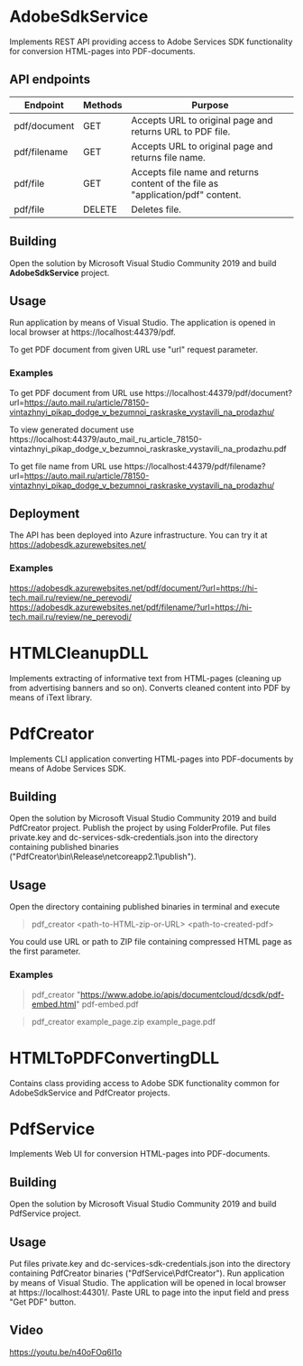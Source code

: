 # AdobeSdkService 

Implements REST API providing access to Adobe Services SDK functionality for conversion HTML-pages into PDF-documents.

## API endpoints 

|Endpoint     |Methods         |Purpose                                                                        |
|-------------|----------------|-------------------------------------------------------------------------------|
|pdf/document |GET             |Accepts URL to original page and returns URL to PDF file.                      |
|pdf/filename |GET             |Accepts URL to original page and returns file name.                            |
|pdf/file     |GET             |Accepts file name and returns content of the file as "application/pdf" content.|
|pdf/file     |DELETE          |Deletes file.

## Building

Open the solution by Microsoft Visual Studio Community 2019 and build __AdobeSdkService__ project.

## Usage

Run application by means of Visual Studio. The application is opened in local browser at https://localhost:44379/pdf.

To get PDF document from given URL use "url" request parameter.

### Examples

To get PDF document from URL use
https://localhost:44379/pdf/document?url=https://auto.mail.ru/article/78150-vintazhnyi_pikap_dodge_v_bezumnoi_raskraske_vystavili_na_prodazhu/

To view generated document use
https://localhost:44379/auto_mail_ru_article_78150-vintazhnyi_pikap_dodge_v_bezumnoi_raskraske_vystavili_na_prodazhu.pdf

To get file name from URL use
https://localhost:44379/pdf/filename?url=https://auto.mail.ru/article/78150-vintazhnyi_pikap_dodge_v_bezumnoi_raskraske_vystavili_na_prodazhu/

## Deployment

The API has been deployed into Azure infrastructure.
You can try it at https://adobesdk.azurewebsites.net/

### Examples

https://adobesdk.azurewebsites.net/pdf/document/?url=https://hi-tech.mail.ru/review/ne_perevodi/
https://adobesdk.azurewebsites.net/pdf/filename/?url=https://hi-tech.mail.ru/review/ne_perevodi/

# HTMLCleanupDLL

Implements extracting of informative text from HTML-pages (cleaning up from advertising banners and so on).
Converts cleaned content into PDF by means of iText library.

# PdfCreator

Implements CLI application converting HTML-pages into PDF-documents by means of Adobe Services SDK.

## Building

Open the solution by Microsoft Visual Studio Community 2019 and build PdfCreator project.
Publish the project by using FolderProfile.
Put files private.key and dc-services-sdk-credentials.json into the directory containing
published binaries ("PdfCreator\bin\Release\netcoreapp2.1\publish").

## Usage

Open the directory containing published binaries in terminal and execute

> pdf_creator &lt;path-to-HTML-zip-or-URL&gt; &lt;path-to-created-pdf&gt;

You could use URL or path to ZIP file containing compressed HTML page as the first parameter.

### Examples

> pdf_creator "https://www.adobe.io/apis/documentcloud/dcsdk/pdf-embed.html" pdf-embed.pdf

> pdf_creator example_page.zip example_page.pdf

# HTMLToPDFConvertingDLL

Contains class providing access to Adobe SDK functionality common for AdobeSdkService and PdfCreator projects.

# PdfService

Implements Web UI for conversion HTML-pages into PDF-documents.

## Building

Open the solution by Microsoft Visual Studio Community 2019 and build PdfService project.

## Usage

Put files private.key and dc-services-sdk-credentials.json into the directory containing
PdfCreator binaries ("PdfService\PdfCreator").
Run application by means of Visual Studio. The application will be opened in local browser
at https://localhost:44301/.
Paste URL to page into the input field and press "Get PDF" button.

## Video

https://youtu.be/n40oFOq6I1o
